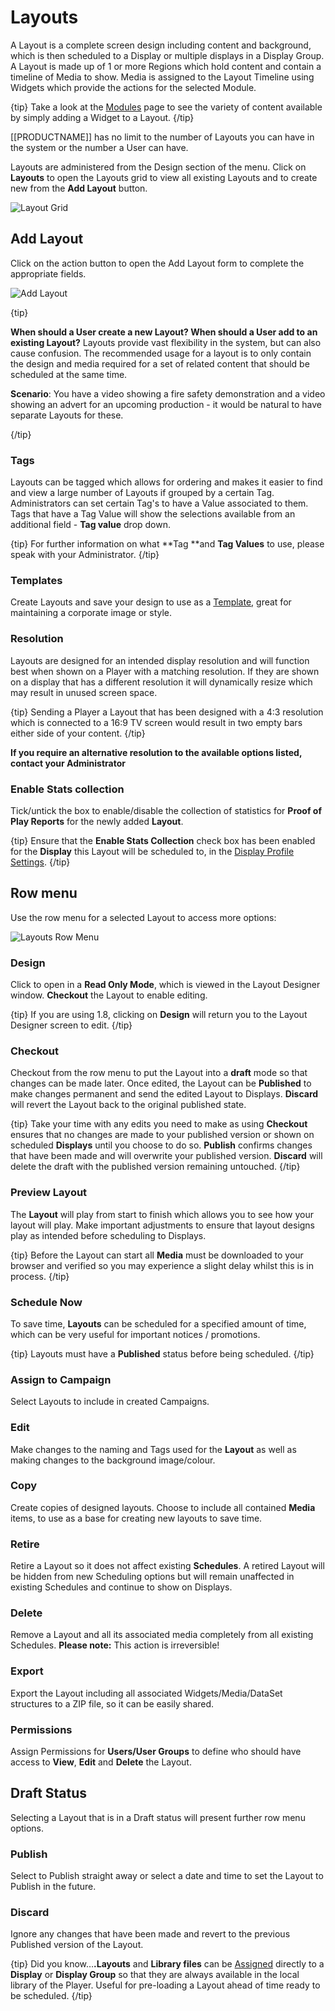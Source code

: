 <!--toc=layouts-->

# Layouts

A Layout is a complete screen design including content and background, which is then scheduled to a Display or multiple displays in a Display Group. A Layout is made up of 1 or more Regions which hold content and contain a timeline of Media to show. Media is assigned to the Layout Timeline using Widgets which provide the actions for the selected Module. 

{tip}
Take a look at the [Modules](media_modules.html) page to see the variety of content available by simply adding a Widget to a Layout.
{/tip}

[[PRODUCTNAME]] has no limit to the number of Layouts you can have in the system or the number a User can have.

Layouts are administered from the Design section of the menu. Click on **Layouts** to open the Layouts grid to view all existing Layouts and to create new from the **Add Layout** button.

![Layout Grid](img/layouts_grid.png)

## Add Layout

Click on the action button to open the Add Layout form to complete the appropriate fields.

![Add Layout](img/layouts_add.png)

{tip}

**When should a User create a new Layout? When should a User add to an existing Layout?**
Layouts provide vast flexibility in the system, but can also cause confusion. The recommended usage for a layout is to only contain the design and media required for a set of related content that should be scheduled at the same time.

**Scenario**:
You have a video showing a fire safety demonstration and a video showing an advert for an upcoming production - it would be natural to have separate Layouts for these.

{/tip}

### Tags

Layouts can be tagged which allows for ordering and makes it easier to find and view a large number of Layouts if grouped by a certain Tag. Administrators can set certain Tag's to have a Value associated to them.   Tags that have a Tag Value will show the selections available from an additional field -  **Tag value** drop down.

{tip}
For further information on what **Tag **and **Tag Values** to use, please speak with your Administrator.
{/tip}

### Templates

Create Layouts and save your design to use as a [Template](layouts_templates.html), great for maintaining a corporate image or style.

### Resolution

Layouts are designed for an intended display resolution and will function best when shown on a Player with a matching resolution. If they are shown on a display that has a different resolution it will dynamically resize which may result in unused screen space.  

{tip}
Sending a Player a Layout that has been designed with a 4:3 resolution which is connected to a 16:9 TV screen would result in two empty bars either side of your content. 
{/tip}

**If you require an alternative resolution to the available options listed, contact your Administrator**

### Enable Stats collection

Tick/untick the box to enable/disable the collection of statistics for **Proof of Play Reports** for the newly added **Layout**.

{tip}
Ensure that the **Enable Stats Collection** check box has been enabled for the **Display** this Layout will be scheduled to, in the [Display Profile Settings](<https://xibo.org.uk/manual/en/displays_settings.html>).
{/tip}

## Row menu

Use the row menu for a selected Layout to access more options:

![Layouts Row Menu](img/v2_layouts_row_menu.png)

### Design

Click to open in a **Read Only Mode**, which is viewed in the Layout Designer window. **Checkout** the Layout to enable editing.

{tip}
If you are using 1.8, clicking on **Design** will return you to the Layout Designer screen to edit.
{/tip}

### Checkout

Checkout from the row menu to put the Layout into a **draft** mode so that changes can be made later. Once edited, the Layout can be **Published** to make changes permanent and send the edited Layout to Displays. **Discard** will revert the Layout back to the original published state.

{tip}
Take your time with any edits you need to make as using **Checkout** ensures that no changes are made to your published version or shown on scheduled **Displays** until you choose to do so. **Publish** confirms changes that have been made and will overwrite your published version. **Discard** will delete the draft with the published version remaining untouched.
{/tip}

### Preview Layout

The **Layout** will play from start to finish which allows you to see how your layout will play. Make important adjustments to ensure that layout designs play as intended before scheduling to Displays. 

{tip}
Before the Layout can start all **Media** must be downloaded to your browser and verified so you may experience a slight delay whilst this is in process.
{/tip}

### Schedule Now

To save time, **Layouts** can be scheduled for a specified amount of time, which can be very useful for important notices / promotions.

{tip}
Layouts must have a **Published** status before being scheduled.
{/tip}

### Assign to Campaign

Select Layouts to include in created Campaigns.

### Edit

Make changes to the naming and Tags used for the **Layout** as well as making changes to the background image/colour.

### Copy

Create copies of designed layouts. Choose to include all contained **Media** items, to use as a base for creating new layouts to save time.

### Retire

Retire a Layout so it does not affect existing **Schedules**. A retired Layout will be hidden from new Scheduling options but will remain unaffected in existing Schedules and continue to show on Displays.

### Delete

Remove a Layout and all its associated media completely from all existing Schedules. **Please note:** This action is irreversible!

### Export

Export the Layout including all associated Widgets/Media/DataSet structures to a ZIP file, so it can be easily shared.

### Permissions

Assign Permissions for **Users/User Groups** to define who should have access to **View**, **Edit** and **Delete** the Layout.



## Draft Status

Selecting a Layout that is in a Draft status will present further row menu options.

### Publish

Select to Publish straight away or select a date and time to set the Layout to Publish in the future.

### Discard

Ignore any changes that have been made and revert to the previous Published version of the Layout.



{tip}
Did you know…**.Layouts** and **Library files** can be [Assigned](displays_fileassociations.html) directly to a **Display** or **Display Group** so that they are always available in the local library of the Player. Useful for pre-loading a Layout ahead of time ready to be scheduled.
{/tip}